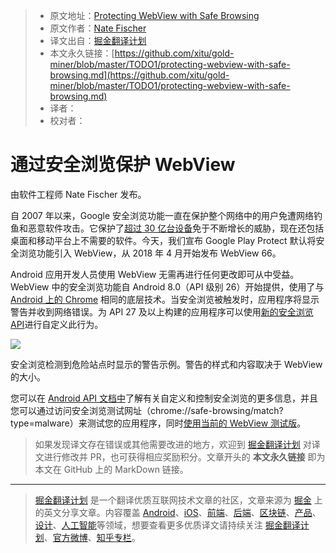 > * 原文地址：[Protecting WebView with Safe Browsing](https://android-developers.googleblog.com/2018/04/protecting-webview-with-safe-browsing.html)
> * 原文作者：[Nate Fischer](https://android-developers.googleblog.com)
> * 译文出自：[掘金翻译计划](https://github.com/xitu/gold-miner)
> * 本文永久链接：[https://github.com/xitu/gold-miner/blob/master/TODO1/protecting-webview-with-safe-browsing.md](https://github.com/xitu/gold-miner/blob/master/TODO1/protecting-webview-with-safe-browsing.md)
> * 译者：
> * 校对者：

# 通过安全浏览保护 WebView

由软件工程师 Nate Fischer 发布。

自 2007 年以来，Google 安全浏览功能一直在保护整个网络中的用户免遭网络钓鱼和恶意软件攻击。它保护了[超过 30 亿台设备](https://www.blog.google/topics/safety-security/safe-browsing-protecting-more-3-billion-devices-worldwide-automatically/)免于不断增长的威胁，现在还包括桌面和移动平台上不需要的软件。今天，我们宣布 Google Play Protect 默认将安全浏览功能引入 WebView，从 2018 年 4 月开始发布 WebView 66。

Android 应用开发人员使用 WebView 无需再进行任何更改即可从中受益。WebView 中的安全浏览功能自 Android 8.0（API 级别 26）开始提供，使用了与 [Android 上的 Chrome](https://security.googleblog.com/2015/12/protecting-hundreds-of-millions-more.html) 相同的底层技术。当安全浏览被触发时，应用程序将显示警告并收到网络错误。为 API 27 及以上构建的应用程序可以使用[新的安全浏览 API](https://developer.android.com/reference/android/webkit/WebView.html)进行自定义此行为。

[![](https://1.bp.blogspot.com/-dD8ce8s6-Cs/WtToFfrvoSI/AAAAAAAAFOQ/Khc-FV9MuREKm_35uecATVbJILv45PzVgCLcBGAs/s1600/unnamed%2B%25281%2529.png)](https://1.bp.blogspot.com/-dD8ce8s6-Cs/WtToFfrvoSI/AAAAAAAAFOQ/Khc-FV9MuREKm_35uecATVbJILv45PzVgCLcBGAs/s1600/unnamed%2B%25281%2529.png)

安全浏览检测到危险站点时显示的警告示例。警告的样式和内容取决于 WebView 的大小。

您可以在 [Android API 文档中](https://developer.android.com/reference/android/webkit/WebView.html)了解有关自定义和控制安全浏览的更多信息，并且您可以通过访问安全浏览测试网址（chrome://safe-browsing/match?type=malware）来测试您的应用程序，同时[使用当前的 WebView 测试版](https://www.chromium.org/developers/androidwebview/android-webview-beta)。


> 如果发现译文存在错误或其他需要改进的地方，欢迎到 [掘金翻译计划](https://github.com/xitu/gold-miner) 对译文进行修改并 PR，也可获得相应奖励积分。文章开头的 **本文永久链接** 即为本文在 GitHub 上的 MarkDown 链接。


---

> [掘金翻译计划](https://github.com/xitu/gold-miner) 是一个翻译优质互联网技术文章的社区，文章来源为 [掘金](https://juejin.im) 上的英文分享文章。内容覆盖 [Android](https://github.com/xitu/gold-miner#android)、[iOS](https://github.com/xitu/gold-miner#ios)、[前端](https://github.com/xitu/gold-miner#前端)、[后端](https://github.com/xitu/gold-miner#后端)、[区块链](https://github.com/xitu/gold-miner#区块链)、[产品](https://github.com/xitu/gold-miner#产品)、[设计](https://github.com/xitu/gold-miner#设计)、[人工智能](https://github.com/xitu/gold-miner#人工智能)等领域，想要查看更多优质译文请持续关注 [掘金翻译计划](https://github.com/xitu/gold-miner)、[官方微博](http://weibo.com/juejinfanyi)、[知乎专栏](https://zhuanlan.zhihu.com/juejinfanyi)。
